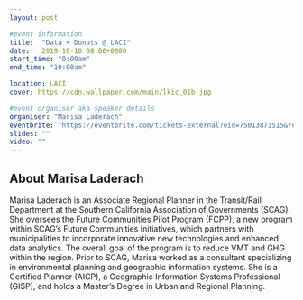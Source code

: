 ```yaml
---
layout: post

#event information
title:  "Data + Donuts @ LACI"
date:   2019-10-10 08:00+0800
start_time: "8:00am"
end_time: "10:00am"

location: LACI
cover: https://cdn.wallpaper.com/main/lkic_01b.jpg

#event organiser aka speaker details
organiser: "Marisa Laderach"
eventbrite: "https://eventbrite.com/tickets-external?eid=75013873515&ref=etckt"
slides: ""
video: ""
---
```



## About Marisa Laderach

Marisa Laderach is an Associate Regional Planner in the Transit/Rail Department at the Southern California Association of Governments (SCAG). She oversees the Future Communities Pilot Program (FCPP), a new program within SCAG’s Future Communities Initiatives, which partners with municipalities to incorporate innovative new technologies and enhanced data analytics. The overall goal of the program is to reduce VMT and GHG within the region. Prior to SCAG, Marisa worked as a consultant specializing in environmental planning and geographic information systems. She is a Certified Planner (AICP), a Geographic Information Systems Professional (GISP), and holds a Master’s Degree in Urban and Regional Planning.